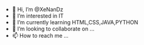 - 👋 Hi, I’m @XeNanDz
- 👀 I’m interested in IT
- 🌱 I’m currently learning HTML,CSS,JAVA,PYTHON
- 💞️ I’m looking to collaborate on ...
- 📫 How to reach me ...

<!---
XeNanDz/XeNanDz is a ✨ special ✨ repository because its `README.md` (this file) appears on your GitHub profile.
You can click the Preview link to take a look at your changes.
--->
